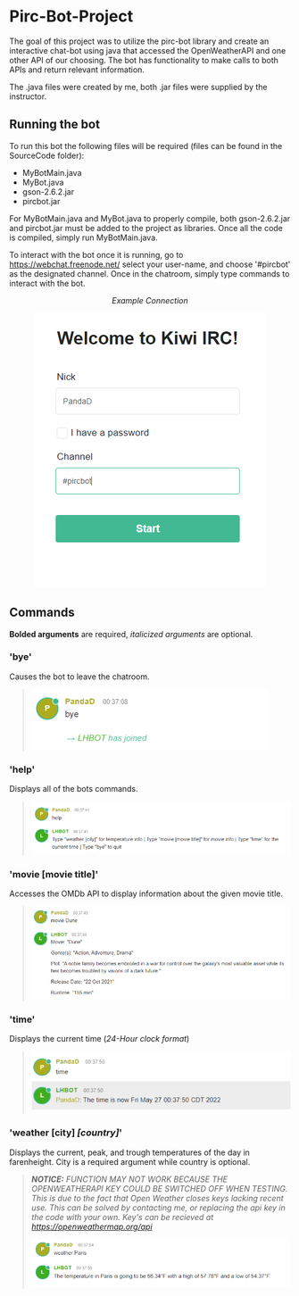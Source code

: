 # Pirc-Bot-Project

The goal of this project was to utilize the pirc-bot library and create an interactive chat-bot using java that accessed the OpenWeatherAPI and one other API of our choosing. The bot has functionality to make calls to both APIs and return relevant information.

The .java files were created by me, both .jar files were supplied by the instructor.

## Running the bot

To run this bot the following files will be required (files can be found in the SourceCode folder):
- MyBotMain.java
- MyBot.java
- gson-2.6.2.jar
- pircbot.jar

For MyBotMain.java and MyBot.java to properly compile, both gson-2.6.2.jar and pircbot.jar must be added to the project as libraries. Once all the code is compiled, simply run MyBotMain.java.

To interact with the bot once it is running, go to https://webchat.freenode.net/ select your user-name, and choose '#pircbot' as the designated channel. Once in the chatroom, simply type commands to interact with the bot.

<p align="center">
  <i>Example Connection</i>
</p>
<p align="center">
  <img src="/assets/chatroom-connection.png" alt="Screenshot of a sample connection to chatroom" title="Sample connection to chatroom" />
</p>

## Commands

**Bolded arguments** are required, *italicized arguments* are optional.

### 'bye'
Causes the bot to leave the chatroom.
>![Example of 'bye' command](/assets/bye-example.png)

### 'help'
Displays all of the bots commands.
>![Example of 'help' command](/assets/help-example.png)

### 'movie **[movie title]**'
Accesses the OMDb API to display information about the given movie title.
>![Example of 'movie' command](/assets/movie-example.png)

### 'time'
Displays the current time (*24-Hour clock format*)
>![Example of 'time' command](/assets/time-example.png)

### 'weather **[city]** *[country]*'
Displays the current, peak, and trough temperatures of the day in farenheight. City is a required argument while country is optional.
>***NOTICE:** FUNCTION MAY NOT WORK BECAUSE THE OPENWEATHERAPI KEY COULD BE SWITCHED OFF WHEN TESTING. This is due to the fact that Open Weather closes keys lacking recent use. This can be solved by contacting me, or replacing the api key in the code with your own. Key's can be recieved at https://openweathermap.org/api*
>
>![Example of 'weather' command](/assets/weather-example.png)
